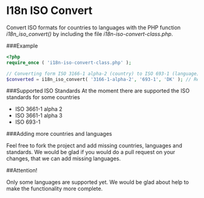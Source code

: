 # I18n ISO Convert

Convert ISO formats for countries to languages with the PHP function *i18n_iso_convert()* by including the file *i18n-iso-convert-class.php*.

###Example

```php
<?php
require_once ( 'i18n-iso-convert-class.php' );

// Converting form ISO 3166-1 alpha-2 (country) to ISO 693-1 (language)
$converted = i18n_iso_convert( '3166-1-alpha-2', '693-1', 'DK' ); // Returns 'DA' for ISO code 'DK' 
```

###Supported ISO Standards
At the moment there are supported the ISO standards for some countries

* ISO 3661-1 alpha 2
* ISO 3661-1 alpha 3
* ISO 693-1

###Adding more countries and languages

Feel free to fork the project and add missing countries, languages and standards. We would be glad if you would do a pull request on your changes, that we can add missing languages.

##Attention!

Only some languages are supported yet. We would be glad about help to make the functionality more complete.
